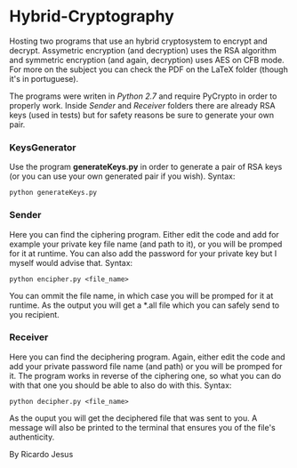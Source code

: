 <!-- # LabI-Crypto -->
# Hybrid-Cryptography

Hosting two programs that use an hybrid cryptosystem to encrypt and decrypt. Assymetric encryption (and decryption) uses the RSA algorithm and symmetric encryption (and again, decryption) uses AES on CFB mode. For more on the subject you can check the PDF on the LaTeX folder (though it's in portuguese).

The programs were writen in *Python 2.7* and require PyCrypto in order to properly work. Inside *Sender* and *Receiver* folders there are already RSA keys (used in tests) but for safety reasons be sure to generate your own pair.

### KeysGenerator

Use the program **generateKeys.py** in order to generate a pair of RSA keys (or you can use your own generated pair if you wish). Syntax:

```
python generateKeys.py
```

### Sender

Here you can find the ciphering program. Either edit the code and add for example your private key file name (and path to it), or you will be promped for it at runtime. You can also add the password for your private key but I myself would advise that. Syntax:

```
python encipher.py <file_name>
```

You can ommit the file name, in which case you will be promped for it at runtime. As the output you will get a *.all file which you can safely send to you recipient.

### Receiver

Here you can find the deciphering program. Again, either edit the code and add your private password file name (and path) or you will be promped for it. The program works in reverse of the ciphering one, so what you can do with that one you should be able to also do with this. Syntax:

```
python decipher.py <file_name>
```

As the ouput you will get the deciphered file that was sent to you. A message will also be printed to the terminal that ensures you of the file's authenticity.


By Ricardo Jesus
